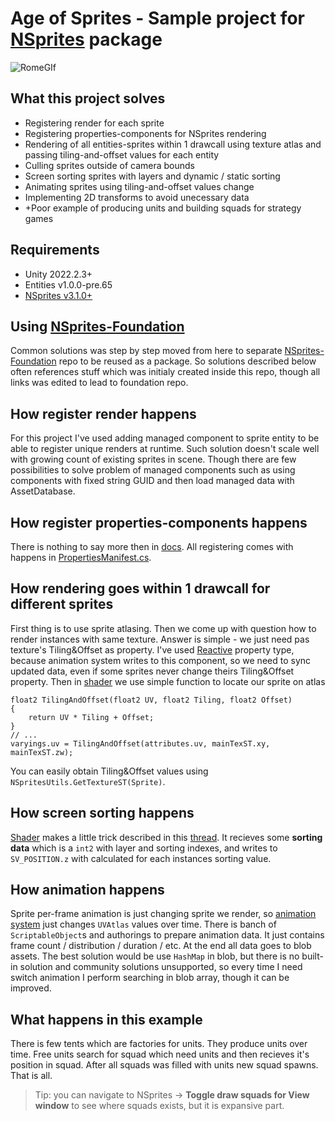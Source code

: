 # Age of Sprites - Sample project for [NSprites](https://github.com/Antoshidza/NSprites) package

![RomeGIf](https://user-images.githubusercontent.com/19982288/204523105-7cabb122-954c-4fb0-97bc-becb27d2d2b9.gif)

## What this project solves
* Registering render for each sprite
* Registering properties-components for NSprites rendering
* Rendering of all entities-sprites within 1 drawcall using texture atlas and passing tiling-and-offset values for each entity
* Culling sprites outside of camera bounds
* Screen sorting sprites with layers and dynamic / static sorting
* Animating sprites using tiling-and-offset values change
* Implementing 2D transforms to avoid unecessary data
* +Poor example of producing units and building squads for strategy games

## Requirements
* Unity 2022.2.3+
* Entities v1.0.0-pre.65
* [NSprites v3.1.0+](https://github.com/Antoshidza/NSprites/releases/tag/v3.1.0)

## Using [NSprites-Foundation](https://github.com/Antoshidza/NSprites-Foundation)
Common solutions was step by step moved from here to separate [NSprites-Foundation](https://github.com/Antoshidza/NSprites-Foundation/blob/main/Base/PropertiesManifest.cs) repo to be reused as a package.
So solutions described below often references stuff which was initialy created inside this repo, though all links was edited to lead to foundation repo.

## How register render happens
For this project I've used adding managed component to sprite entity to be able to register unique renders at runtime. Such solution doesn't scale well with growing count of existing sprites in scene. Though there are few possibilities to solve problem of managed components such as using components with fixed string GUID and then load managed data with AssetDatabase.

## How register properties-components happens
There is nothing to say more then in [docs](https://github.com/Antoshidza/NSprites/wiki/Register-components-as-properties). All registering comes with happens in [PropertiesManifest.cs](https://github.com/Antoshidza/NSprites-Foundation/blob/main/Base/PropertiesManifest.cs).

## How rendering goes within 1 drawcall for different sprites
First thing is to use sprite atlasing. Then we come up with question how to render instances with same texture. Answer is simple - we just need pas texture's Tiling&Offset as property. I've used [Reactive](https://github.com/Antoshidza/NSprites/wiki/Property-update-modes) property type, because animation system writes to this component, so we need to sync updated data, even if some sprites never change theirs Tiling&Offset property. Then in [shader](https://github.com/Antoshidza/NSprites-Foundation/blob/main/Graphics/Regular%20Render/RegularNSprites_Shader.shader) we use simple function to locate our sprite on atlas
```hlsl
float2 TilingAndOffset(float2 UV, float2 Tiling, float2 Offset)
{
    return UV * Tiling + Offset;
}
// ...
varyings.uv = TilingAndOffset(attributes.uv, mainTexST.xy, mainTexST.zw);
```
You can easily obtain Tiling&Offset values using `NSpritesUtils.GetTextureST(Sprite)`.

## How screen sorting happens
[Shader](https://github.com/Antoshidza/NSprites-Foundation/blob/main/Graphics/Regular%20Render/RegularNSprites_Shader.shader) makes a little trick described in this [thread](https://forum.unity.com/threads/how-to-sort-2d-objects-with-same-z-position-in-shader.1347008/#post-8506538). It recieves some **sorting data** which is a `int2` with layer and sorting indexes, and writes to `SV_POSITION.z` with calculated for each instances sorting value.

## How animation happens
Sprite per-frame animation is just changing sprite we render, so [animation system](https://github.com/Antoshidza/NSprites-Foundation/blob/main/About/Animation.md) just changes `UVAtlas` values over time. There is banch of `ScriptableObject`s and authorings to prepare animation data. It just contains frame count / distribution / duration / etc. At the end all data goes to blob assets.
The best solution would be use `HashMap` in blob, but there is no built-in solution and community solutions unsupported, so every time I need switch animation I perform searching in blob array, though it can be improved.

## What happens in this example
There is few tents which are factories for units. They produce units over time. Free units search for squad which need units and then recieves it's position in squad. After all squads was filled with units new squad spawns. That is all. 
>Tip: you can navigate to NSprites -> **Toggle draw squads for View window** to see where squads exists, but it is expansive part.
